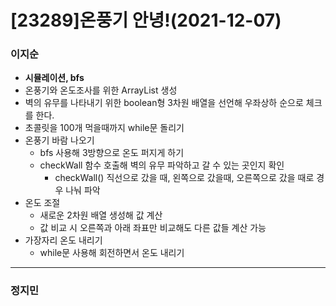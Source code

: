 # [23289]온풍기 안녕!(2021-12-07)

### 이지순
* **시뮬레이션, bfs**
* 온풍기와 온도조사를 위한 ArrayList 생성
* 벽의 유무를 나타내기 위한 boolean형 3차원 배열을 선언해 우좌상하 순으로 체크를 한다.
* 초콜릿을 100개 먹을때까지 while문 돌리기
* 온풍기 바람 나오기
  * bfs 사용해 3방향으로 온도 퍼지게 하기
  * checkWall 함수 호출해 벽의 유무 파악하고 갈 수 있는 곳인지 확인
    * checkWall() 직선으로 갔을 때, 왼쪽으로 갔을때, 오른쪽으로 갔을 때로 경우 나눠 파악
* 온도 조절
  * 새로운 2차원 배열 생성해 값 계산
  * 값 비교 시 오른쪽과 아래 좌표만 비교해도 다른 값들 계산 가능
* 가장자리 온도 내리기
  * while문 사용해 회전하면서 온도 내리기
  
---
### 정지민
